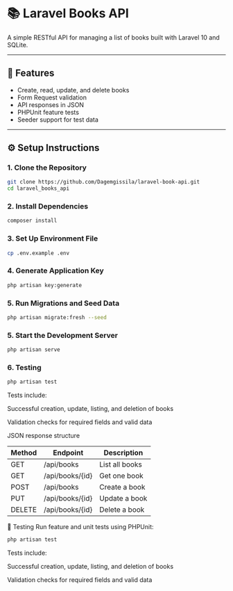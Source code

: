 # 📚 Laravel Books API

A simple RESTful API for managing a list of books built with Laravel 10 and SQLite.

---

## 🚀 Features

-   Create, read, update, and delete books
-   Form Request validation
-   API responses in JSON
-   PHPUnit feature tests
-   Seeder support for test data

---

## ⚙️ Setup Instructions

### 1. Clone the Repository

```bash
git clone https://github.com/Dagemgissila/laravel-book-api.git
cd laravel_books_api
```

### 2. Install Dependencies

```bash
composer install
```

### 3. Set Up Environment File

```bash
cp .env.example .env
```

### 4. Generate Application Key

```bash
php artisan key:generate
```

### 5. Run Migrations and Seed Data

```bash
php artisan migrate:fresh --seed
```

### 5. Start the Development Server

```bash
php artisan serve
```

### 6. Testing

```bash
php artisan test

```

Tests include:

Successful creation, update, listing, and deletion of books

Validation checks for required fields and valid data

JSON response structure

| Method | Endpoint        | Description    |
| ------ | --------------- | -------------- |
| GET    | /api/books      | List all books |
| GET    | /api/books/{id} | Get one book   |
| POST   | /api/books      | Create a book  |
| PUT    | /api/books/{id} | Update a book  |
| DELETE | /api/books/{id} | Delete a book  |

🧪 Testing
Run feature and unit tests using PHPUnit:

```bash
php artisan test

```

Tests include:

Successful creation, update, listing, and deletion of books

Validation checks for required fields and valid data
